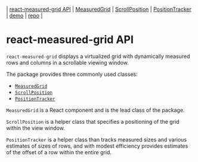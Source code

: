 | [react-measured-grid API](./api.md) | [MeasuredGrid](./MeasuredGrid.md) | [ScrollPosition](./ScrollPosition.md) | [PositionTracker](./PositionTracker.md) | [demo](./demo1/build) | [repo](https://github.com/DavidCary/react-measured-grid) |

# react-measured-grid API

`react-measured-grid` displays a virtualized grid
with dynamically measured rows and columns in a scrollable viewing window.

The package provides three commonly used classes:

  - [`MeasuredGrid`](./MeasuredGrid.md)
  - [`ScrollPosition`](./ScrollPosition.md)
  - [`PositionTracker`](./PositionTracker.md)

`MeasuredGrid` is a React component and is the lead class of the package.

`ScrollPosition` is a helper class that specifies a positioning of the
grid within the view window.

`PositionTracker` is a helper class than tracks
measured sizes and various estimates of sizes of rows,
and with modest efficiency provides estimates of the
offset of a row within the entire grid.

